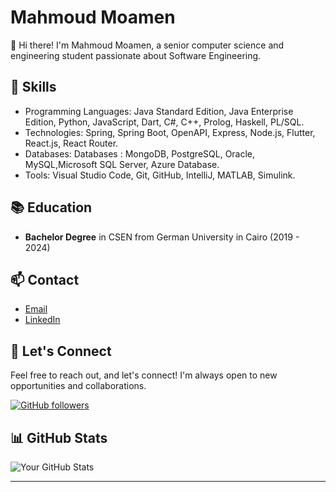 # Mahmoud Moamen

👋 Hi there! I'm Mahmoud Moamen, a senior computer science and engineering student passionate about Software Engineering.

## 🔧 Skills

- Programming Languages: Java Standard Edition, Java Enterprise Edition, Python, JavaScript, Dart, C#, C++, Prolog, Haskell, PL/SQL.
- Technologies: Spring, Spring Boot, OpenAPI, Express, Node.js, Flutter, React.js, React Router.
- Databases: Databases : MongoDB, PostgreSQL, Oracle, MySQL,Microsoft SQL Server, Azure Database.
- Tools:  Visual Studio Code, Git, GitHub, IntelliJ, MATLAB, Simulink.

## 📚 Education

- **Bachelor Degree** in CSEN from German University in Cairo (2019 - 2024)

## 📫 Contact

- [Email](modyothman2014@gmail.com)
- [LinkedIn](https://www.linkedin.com/in/mahmoud-moamen-2537ba1a5)
## 🤝 Let's Connect

Feel free to reach out, and let's connect! I'm always open to new opportunities and collaborations.

[![GitHub followers](https://img.shields.io/github/followers/yourusername?style=social)](https://github.com/MahmoudMoamen)

## 📊 GitHub Stats

![Your GitHub Stats](https://github-readme-stats.vercel.app/api?username=MahmoudMoamen&show_icons=true&count_private=true&hide=contribs)


---
